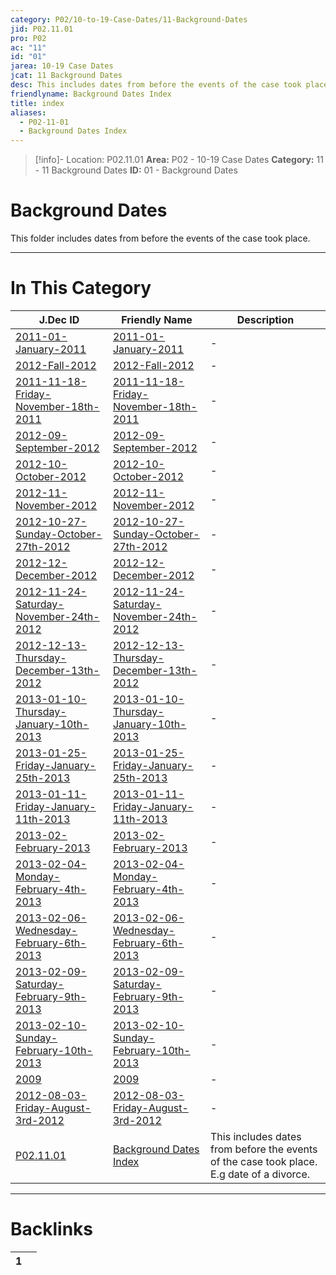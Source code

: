 ```yaml
---
category: P02/10-to-19-Case-Dates/11-Background-Dates
jid: P02.11.01
pro: P02
ac: "11"
id: "01"
jarea: 10-19 Case Dates
jcat: 11 Background Dates
desc: This includes dates from before the events of the case took place. E.g date of a divorce.
friendlyname: Background Dates Index
title: index
aliases:
  - P02-11-01
  - Background Dates Index
---
```

>[!info]- Location: P02.11.01
>**Area:** P02 - 10-19 Case Dates
>**Category:** 11 - 11 Background Dates
>**ID:** 01 - Background Dates

# Background Dates

This folder includes dates from before the events of the case took place.
 


---
# In This Category

| J.Dec ID                                                                                                                                                     | Friendly Name                                                                                                                                                | Description                                                                               |
| ------------------------------------------------------------------------------------------------------------------------------------------------------------ | ------------------------------------------------------------------------------------------------------------------------------------------------------------ | ----------------------------------------------------------------------------------------- |
| [2011-01-January-2011](../../../hidden/2011-01%20January%202011.md)                                     | [2011-01-January-2011](../../../hidden/2011-01%20January%202011.md)                                     | \-                                                                                        |
| [2012-Fall-2012](../../../hidden/2012%20Fall%202012.md)                                                 | [2012-Fall-2012](../../../hidden/2012%20Fall%202012.md)                                                 | \-                                                                                        |
| [2011-11-18-Friday-November-18th-2011](../../../hidden/2011-11-18%20Friday%20November%2018th%202011.md)     | [2011-11-18-Friday-November-18th-2011](../../../hidden/2011-11-18%20Friday%20November%2018th%202011.md)     | \-                                                                                        |
| [2012-09-September-2012](../../../hidden/2012-09%20September%202012.md)                                 | [2012-09-September-2012](../../../hidden/2012-09%20September%202012.md)                                 | \-                                                                                        |
| [2012-10-October-2012](../../../hidden/2012-10%20October%202012.md)                                     | [2012-10-October-2012](../../../hidden/2012-10%20October%202012.md)                                     | \-                                                                                        |
| [2012-11-November-2012](../../../hidden/2012-11%20November%202012.md)                                   | [2012-11-November-2012](../../../hidden/2012-11%20November%202012.md)                                   | \-                                                                                        |
| [2012-10-27-Sunday-October-27th-2012](../../../hidden/2012-10-27%20Sunday%20October%2027th%202012.md)       | [2012-10-27-Sunday-October-27th-2012](../../../hidden/2012-10-27%20Sunday%20October%2027th%202012.md)       | \-                                                                                        |
| [2012-12-December-2012](../../../hidden/2012-12%20December%202012.md)                                   | [2012-12-December-2012](../../../hidden/2012-12%20December%202012.md)                                   | \-                                                                                        |
| [2012-11-24-Saturday-November-24th-2012](../../../hidden/2012-11-24%20Saturday%20November%2024th%202012.md) | [2012-11-24-Saturday-November-24th-2012](../../../hidden/2012-11-24%20Saturday%20November%2024th%202012.md) | \-                                                                                        |
| [2012-12-13-Thursday-December-13th-2012](../../../hidden/2012-12-13%20Thursday%20December%2013th%202012.md) | [2012-12-13-Thursday-December-13th-2012](../../../hidden/2012-12-13%20Thursday%20December%2013th%202012.md) | \-                                                                                        |
| [2013-01-10-Thursday-January-10th-2013](../../../hidden/2013-01-10%20Thursday%20January%2010th%202013.md)   | [2013-01-10-Thursday-January-10th-2013](../../../hidden/2013-01-10%20Thursday%20January%2010th%202013.md)   | \-                                                                                        |
| [2013-01-25-Friday-January-25th-2013](../../../hidden/2013-01-25%20Friday%20January%2025th%202013.md)       | [2013-01-25-Friday-January-25th-2013](../../../hidden/2013-01-25%20Friday%20January%2025th%202013.md)       | \-                                                                                        |
| [2013-01-11-Friday-January-11th-2013](../../../hidden/2013-01-11%20Friday%20January%2011th%202013.md)       | [2013-01-11-Friday-January-11th-2013](../../../hidden/2013-01-11%20Friday%20January%2011th%202013.md)       | \-                                                                                        |
| [2013-02-February-2013](../../../hidden/2013-02%20February%202013.md)                                   | [2013-02-February-2013](../../../hidden/2013-02%20February%202013.md)                                   | \-                                                                                        |
| [2013-02-04-Monday-February-4th-2013](../../../hidden/2013-02-04%20Monday%20February%204th%202013.md)       | [2013-02-04-Monday-February-4th-2013](../../../hidden/2013-02-04%20Monday%20February%204th%202013.md)       | \-                                                                                        |
| [2013-02-06-Wednesday-February-6th-2013](../../../hidden/2013-02-06%20Wednesday%20February%206th%202013.md) | [2013-02-06-Wednesday-February-6th-2013](../../../hidden/2013-02-06%20Wednesday%20February%206th%202013.md) | \-                                                                                        |
| [2013-02-09-Saturday-February-9th-2013](../../../hidden/2013-02-09%20Saturday%20February%209th%202013.md)   | [2013-02-09-Saturday-February-9th-2013](../../../hidden/2013-02-09%20Saturday%20February%209th%202013.md)   | \-                                                                                        |
| [2013-02-10-Sunday-February-10th-2013](../../../hidden/2013-02-10%20Sunday%20February%2010th%202013.md)     | [2013-02-10-Sunday-February-10th-2013](../../../hidden/2013-02-10%20Sunday%20February%2010th%202013.md)     | \-                                                                                        |
| [2009](../../../hidden/2009.md)                                                                     | [2009](../../../hidden/2009.md)                                                                     | \-                                                                                        |
| [2012-08-03-Friday-August-3rd-2012](../../../hidden/2012-08-03%20Friday%20August%203rd%202012.md)           | [2012-08-03-Friday-August-3rd-2012](../../../hidden/2012-08-03%20Friday%20August%203rd%202012.md)           | \-                                                                                        |
| [P02.11.01](index.md)                                                               | [Background Dates Index](index.md)                                                  | This includes dates from before the events of the case took place. E.g date of a divorce. |


---
# Backlinks
<div><table class="dataview table-view-table"><thead class="table-view-thead"><tr class="table-view-tr-header"><th class="table-view-th"><span></span><span class="dataview small-text">1</span></th><th class="table-view-th"><span></span></th></tr></thead><tbody class="table-view-tbody"></tbody></table></div>